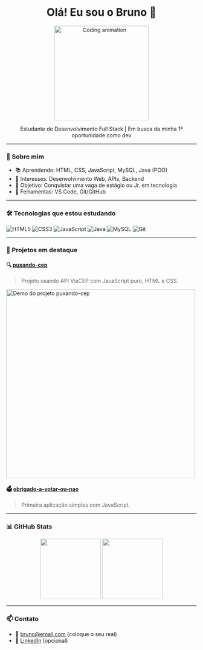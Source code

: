 <h1 align="center">Olá! Eu sou o Bruno 👋</h1>

<p align="center">
  <img src="https://media.giphy.com/media/qgQUggAC3Pfv687qPC/giphy.gif" width="250" alt="Coding animation">
</p>

<p align="center">
  Estudante de Desenvolvimento Full Stack | Em busca da minha 1ª oportunidade como dev
</p>

---

### 🚀 Sobre mim

- 📚 Aprendendo: HTML, CSS, JavaScript, MySQL, Java (POO)
- 🧠 Interesses: Desenvolvimento Web, APIs, Backend
- 🎯 Objetivo: Conquistar uma vaga de estágio ou Jr. em tecnologia
- 🧰 Ferramentas: VS Code, Git/GitHub

---

### 🛠️ Tecnologias que estou estudando

![HTML5](https://img.shields.io/badge/HTML5-E34F26?style=for-the-badge&logo=html5&logoColor=white)
![CSS3](https://img.shields.io/badge/CSS3-1572B6?style=for-the-badge&logo=css3&logoColor=white)
![JavaScript](https://img.shields.io/badge/JavaScript-F7DF1E?style=for-the-badge&logo=javascript&logoColor=black)
![Java](https://img.shields.io/badge/Java-ED8B00?style=for-the-badge&logo=java&logoColor=white)
![MySQL](https://img.shields.io/badge/MySQL-4479A1?style=for-the-badge&logo=mysql&logoColor=white)
![Git](https://img.shields.io/badge/Git-F05032?style=for-the-badge&logo=git&logoColor=white)

---

### 📌 Projetos em destaque

#### 🔍 [puxando-cep](https://github.com/BrunoLOSouza/puxando-cep)
> Projeto usando API ViaCEP com JavaScript puro, HTML e CSS.

<img src="https://user-images.githubusercontent.com/00000000/cep-demo.gif" alt="Demo do projeto puxando-cep" width="500"/>

#### 🗳️ [obrigado-a-votar-ou-nao](https://github.com/BrunoLOSouza/obrigado-a-votar-ou-nao)
> Primeira aplicação simples com JavaScript.

---

### 📊 GitHub Stats

<p align="center">
  <img height="160em" src="https://github-readme-stats.vercel.app/api?username=BrunoLOSouza&show_icons=true&theme=dark&count_private=true"/>
  <img height="160em" src="https://github-readme-stats.vercel.app/api/top-langs/?username=BrunoLOSouza&layout=compact&theme=dark"/>
</p>

---

### 📫 Contato

- 📧 bruno@email.com (coloque o seu real)
- 💼 [LinkedIn](https://www.linkedin.com/in/seu-usuario) (opcional)

